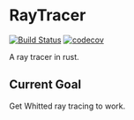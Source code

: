 RayTracer
===

[![Build Status](https://travis-ci.org/ranveeraggarwal/tracer-rs.svg?branch=master)](https://travis-ci.org/ranveeraggarwal/tracer-rs)
[![codecov](https://codecov.io/gh/ranveeraggarwal/tracer-rs/branch/master/graph/badge.svg)](https://codecov.io/gh/ranveeraggarwal/tracer-rs)


A ray tracer in rust. 

## Current Goal

Get Whitted ray tracing to work.